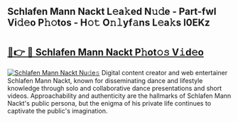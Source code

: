 ## Schlafen Mann Nackt L𝚎a𝚔ed N𝚞𝚍e - Part-fwl Vi𝚍𝚎o P𝚑𝚘tos - H𝚘𝚝 O𝚗𝚕yf𝚊ns L𝚎a𝚔s l0EKz

# <h2><a href="http://kf1z8sj.oniu.top/?m=Schlafen+Mann+Nackt">🔗👉 🔴 Schlafen Mann Nackt P𝚑ot𝚘𝚜 V𝚒d𝚎o</a></h2>

[![Schlafen Mann Nackt Nu𝚍e𝚜](https://i.imgur.com/0qMVB7G.gif)](http://kf1z8sj.oniu.top/?m=Schlafen+Mann+Nackt)
Digital content creator and web entertainer Schlafen Mann Nackt, known for disseminating dance and lifestyle knowledge through solo and collaborative dance presentations and short videos. Approachability and authenticity are the hallmarks of Schlafen Mann Nackt's public persona, but the enigma of his private life continues to captivate the public's imagination.  
